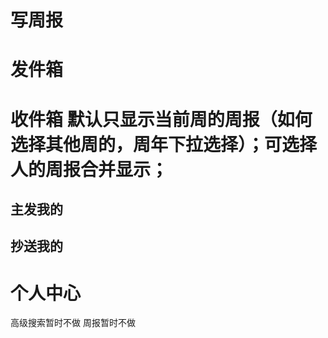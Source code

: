 # 写周报
# 发件箱
# 收件箱 默认只显示当前周的周报（如何选择其他周的，周年下拉选择）；可选择人的周报合并显示；
## 主发我的
## 抄送我的
# 个人中心

高级搜索暂时不做
周报暂时不做





